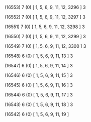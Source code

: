 (16553) 7 (0) [ 1, 5, 6, 9, 11, 12, 3296 ] 3 


(16552) 7 (0) [ 1, 5, 6, 9, 11, 12, 3297 ] 3 


(16551) 7 (0) [ 1, 5, 6, 9, 11, 12, 3298 ] 3 


(16550) 7 (0) [ 1, 5, 6, 9, 11, 12, 3299 ] 3 


(16549) 7 (0) [ 1, 5, 6, 9, 11, 12, 3300 ] 3 


(16548) 6 (0) [ 1, 5, 6, 9, 11, 13 ] 3 


(16547) 6 (0) [ 1, 5, 6, 9, 11, 14 ] 3 


(16546) 6 (0) [ 1, 5, 6, 9, 11, 15 ] 3 


(16545) 6 (0) [ 1, 5, 6, 9, 11, 16 ] 3 


(16544) 6 (0) [ 1, 5, 6, 9, 11, 17 ] 3 


(16543) 6 (0) [ 1, 5, 6, 9, 11, 18 ] 3 


(16542) 6 (0) [ 1, 5, 6, 9, 11, 19 ]  

